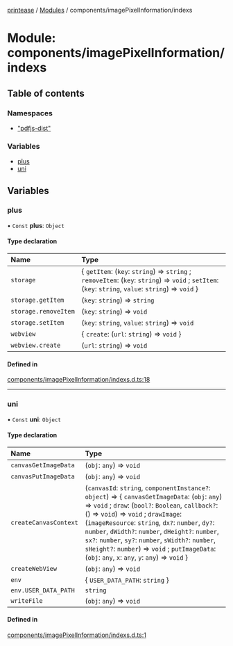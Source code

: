 [printease](../README.md) / [Modules](../modules.md) / components/imagePixelInformation/indexs

# Module: components/imagePixelInformation/indexs

## Table of contents

### Namespaces

- [&quot;pdfjs-dist&quot;](components_imagePixelInformation_indexs._pdfjs_dist_.md)

### Variables

- [plus](components_imagePixelInformation_indexs.md#plus)
- [uni](components_imagePixelInformation_indexs.md#uni)

## Variables

### plus

• `Const` **plus**: `Object`

#### Type declaration

| Name | Type |
| :------ | :------ |
| `storage` | { `getItem`: (`key`: `string`) => `string` ; `removeItem`: (`key`: `string`) => `void` ; `setItem`: (`key`: `string`, `value`: `string`) => `void`  } |
| `storage.getItem` | (`key`: `string`) => `string` |
| `storage.removeItem` | (`key`: `string`) => `void` |
| `storage.setItem` | (`key`: `string`, `value`: `string`) => `void` |
| `webview` | { `create`: (`url`: `string`) => `void`  } |
| `webview.create` | (`url`: `string`) => `void` |

#### Defined in

[components/imagePixelInformation/indexs.d.ts:18](https://github.com/Liu-Jinshuai/printease/blob/87fa96f/src/components/imagePixelInformation/indexs.d.ts#L18)

___

### uni

• `Const` **uni**: `Object`

#### Type declaration

| Name | Type |
| :------ | :------ |
| `canvasGetImageData` | (`obj`: `any`) => `void` |
| `canvasPutImageData` | (`obj`: `any`) => `void` |
| `createCanvasContext` | (`canvasId`: `string`, `componentInstance?`: `object`) => { `canvasGetImageData`: (`obj`: `any`) => `void` ; `draw`: (`bool?`: `Boolean`, `callback?`: () => `void`) => `void` ; `drawImage`: (`imageResource`: `string`, `dx?`: `number`, `dy?`: `number`, `dWidth?`: `number`, `dHeight?`: `number`, `sx?`: `number`, `sy?`: `number`, `sWidth?`: `number`, `sHeight?`: `number`) => `void` ; `putImageData`: (`obj`: `any`, `x`: `any`, `y`: `any`) => `void`  } |
| `createWebView` | (`obj`: `any`) => `void` |
| `env` | { `USER_DATA_PATH`: `string`  } |
| `env.USER_DATA_PATH` | `string` |
| `writeFile` | (`obj`: `any`) => `void` |

#### Defined in

[components/imagePixelInformation/indexs.d.ts:1](https://github.com/Liu-Jinshuai/printease/blob/87fa96f/src/components/imagePixelInformation/indexs.d.ts#L1)
